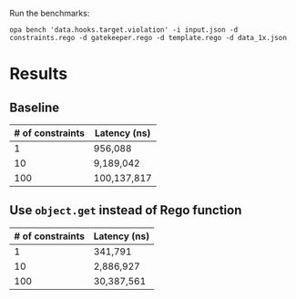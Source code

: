Run the benchmarks:

```
opa bench 'data.hooks.target.violation' -i input.json -d constraints.rego -d gatekeeper.rego -d template.rego -d data_1x.json
```

# Results

## Baseline

| # of constraints | Latency (ns) |
| --- | --- |
| 1 | 956,088 |
| 10 | 9,189,042 |
| 100 | 100,137,817 |

## Use `object.get` instead of Rego function

| # of constraints | Latency (ns) |
| --- | --- |
| 1 | 341,791 |
| 10 | 2,886,927 |
| 100 | 30,387,561 |